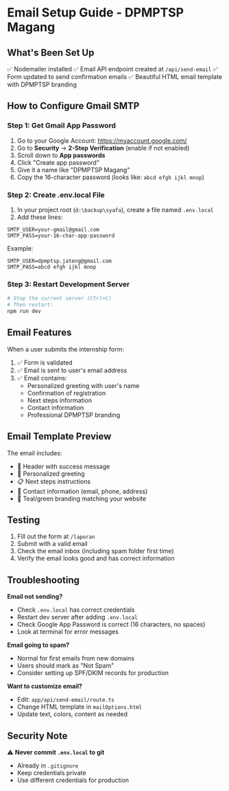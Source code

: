 # Email Setup Guide - DPMPTSP Magang

## What's Been Set Up

✅ Nodemailer installed
✅ Email API endpoint created at `/api/send-email`
✅ Form updated to send confirmation emails
✅ Beautiful HTML email template with DPMPTSP branding

## How to Configure Gmail SMTP

### Step 1: Get Gmail App Password

1. Go to your Google Account: https://myaccount.google.com/
2. Go to **Security** → **2-Step Verification** (enable if not enabled)
3. Scroll down to **App passwords**
4. Click "Create app password"
5. Give it a name like "DPMPTSP Magang"
6. Copy the 16-character password (looks like: `abcd efgh ijkl mnop`)

### Step 2: Create .env.local File

1. In your project root (`d:\backup\syafa`), create a file named `.env.local`
2. Add these lines:

```
SMTP_USER=your-gmail@gmail.com
SMTP_PASS=your-16-char-app-password
```

Example:
```
SMTP_USER=dpmptsp.jateng@gmail.com
SMTP_PASS=abcd efgh ijkl mnop
```

### Step 3: Restart Development Server

```bash
# Stop the current server (Ctrl+C)
# Then restart:
npm run dev
```

## Email Features

When a user submits the internship form:

1. ✅ Form is validated
2. ✅ Email is sent to user's email address
3. ✅ Email contains:
   - Personalized greeting with user's name
   - Confirmation of registration
   - Next steps information
   - Contact information
   - Professional DPMPTSP branding

## Email Template Preview

The email includes:
- 🎉 Header with success message
- 👤 Personalized greeting
- 📋 Next steps instructions
- 📧 Contact information (email, phone, address)
- 🎨 Teal/green branding matching your website

## Testing

1. Fill out the form at `/laporan`
2. Submit with a valid email
3. Check the email inbox (including spam folder first time)
4. Verify the email looks good and has correct information

## Troubleshooting

**Email not sending?**
- Check `.env.local` has correct credentials
- Restart dev server after adding `.env.local`
- Check Google App Password is correct (16 characters, no spaces)
- Look at terminal for error messages

**Email going to spam?**
- Normal for first emails from new domains
- Users should mark as "Not Spam"
- Consider setting up SPF/DKIM records for production

**Want to customize email?**
- Edit: `app/api/send-email/route.ts`
- Change HTML template in `mailOptions.html`
- Update text, colors, content as needed

## Security Note

⚠️ **Never commit `.env.local` to git**
- Already in `.gitignore`
- Keep credentials private
- Use different credentials for production
